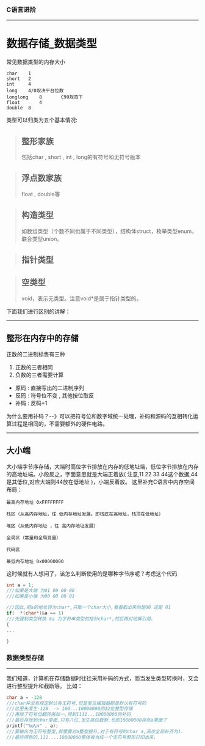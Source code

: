 ### C语言进阶
---
# 数据存储_数据类型

常见数据类型的内存大小
```
char	1
short	2
int		4
long	4/8取决平台位数
longlong	8		C99规范下
float		4
double	8
```
类型可以归类为五个基本情况:
> ## 整形家族
>  包括char , short , int ,  long的有符号和无符号版本

>## 浮点数家族
>float , double等

>## 构造类型
>如数组类型（个数不同也属于不同类型），结构体struct，枚举类型enum，联合类型union。

>## 指针类型


>## 空类型
>void，表示无类型。注意void*是属于指针类型的。

下面我们进行区别的讲解：

----

## 整形在内存中的存储

正数的二进制标售有三种
1. 正数的三者相同
2. 负数的三者需要计算

- 原码 : 直接写出的二进制序列
- 反码 : 符号位不变 , 其他按位取反
- 补码 : 反码+1

为什么要用补码？--》可以把符号位和数字域统一处理，补码和源码的互相转化运算过程是相同的，不需要额外的硬件电路。 

---

## 大小端

 大小端字节序存储，大端时高位字节排放在内存的低地址端，低位字节排放在内存的高地址端。小段反之，字面意思就是大端正着放( 注意,11 22 33 44这个数据,44是其低位,对应大端则44放在低地址 )，小端反着放。
 这里补充C语言中内存空间布局：
 ```
最高内存地址 0xFFFFFFFF

栈区（从高内存地址，往 低内存地址发展。即栈底在高地址，栈顶在低地址）

堆区（从低内存地址 ，往 高内存地址发展）

全局区（常量和全局变量）

代码区

最低内存地址 0x00000000
```
这时候就有人想问了，该怎么判断使用的是哪种字节序呢？考虑这个代码
```c
int a = 1;
///如果是大端 为01 00 00 00
///如果是小端 为00 00 00 01

///因此,把a的地址转为char*,只取一个char大小,看看取出来的是00 还是 01
if(  *(char*)&a == 1)
///先强制类型转换 &a 为字符串类型的指针char*,然后再对他解引用。
{
...

}

```
 ### 数据类型存储
---
我们知道，计算机在存储数据时往往采用补码的方式，而当发生类型转换时，又会进行整型提升和截断等。
比如：
```c
char a = -128
///char并没有规定默认有无符号,但是常见编辑器都是默认有符号的
///这里先发生-128  -> 100...10000000的32位整型存储
///再除了符号位翻转再加一,得到1111...10000000的补码
///最后存放到char里面,只有八位,发生高位截断,也即10000000存到a里面了
printf("%u\n" , a);
///要输出为无符号整型,就需要对a整型提升,对于有符号的char a,高位全部补齐为1.
///最后得到的,111....10000000整体被当成一个无符号整形打印出来.
```


<!--stackedit_data:
eyJoaXN0b3J5IjpbLTE4OTg1Njg5MTYsMTQ3ODA2ODgwNSwtMj
A1OTUxNDQ2OCwtNzExNDE0MTUsMTIxMTAxODI5OSwtMTU3ODQ2
Nzk1OCwxNDc2MzU0NzcwLC00MDk3OTg1NCwtNjk3NzczODMwLC
0yMTIxMzY2ODg0XX0=
-->